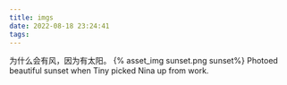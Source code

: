 ```yaml
---
title: imgs
date: 2022-08-18 23:24:41
tags:
---
```

为什么会有风，因为有太阳。
{% asset_img sunset.png sunset%}
Photoed beautiful sunset when Tiny picked Nina up from work. 